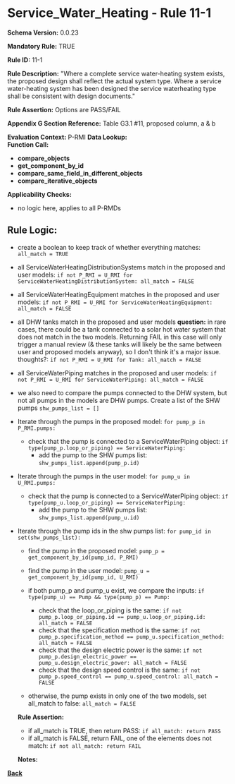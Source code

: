 # Service_Water_Heating - Rule 11-1
**Schema Version:** 0.0.23  

**Mandatory Rule:** TRUE

**Rule ID:** 11-1

**Rule Description:** "Where a complete service water-heating system exists, the proposed design shall reflect the actual system type. Where a service water-heating system has been designed the service waterheating type shall be consistent with design documents."

**Rule Assertion:** Options are PASS/FAIL

**Appendix G Section Reference:** Table G3.1 #11, proposed column, a & b

**Evaluation Context:** P-RMI
**Data Lookup:**   
**Function Call:** 
- **compare_objects**
- **get_component_by_id**
- **compare_same_field_in_different_objects**
- **compare_iterative_objects**

**Applicability Checks:**
- no logic here, applies to all P-RMDs



## Rule Logic: 
- create a boolean to keep track of whether everything matches: `all_match = TRUE`
- all ServiceWaterHeatingDistributionSystems match in the proposed and user models: `if not P_RMI = U_RMI for ServiceWaterHeatingDistributionSystem: all_match = FALSE`
- all ServiceWaterHeatingEquipment matches in the proposed and user models: `if not P_RMI = U_RMI for ServiceWaterHeatingEquipment: all_match = FALSE`
- all DHW tanks match in the proposed and user models **question:** in rare cases, there could be a tank connected to a solar hot water system that does not match in the two models.  Returning FAIL in this case will only trigger a manual review (& these tanks will likely be the same between user and proposed models anyway), so I don't think it's a major issue.  thoughts?: `if not P_RMI = U_RMI for Tank: all_match = FALSE`
- all ServiceWaterPiping matches in the proposed and user models: `if not P_RMI = U_RMI for ServiceWaterPiping: all_match = FALSE`

- we also need to compare the pumps connected to the DHW system, but not all pumps in the models are DHW pumps.  Create a list of the SHW pumps `shw_pumps_list = []`
- Iterate through the pumps in the proposed model: `for pump_p in P_RMI.pumps:`
    - check that the pump is connected to a ServiceWaterPiping object: `if type(pump_p.loop_or_piping) == ServiceWaterPiping:`
        - add the pump to the SHW pumps list: `shw_pumps_list.append(pump_p.id)`
- Iterate through the pumps in the user model: `for pump_u in U_RMI.pumps:`
    - check that the pump is connected to a ServiceWaterPiping object: `if type(pump_u.loop_or_piping) == ServiceWaterPiping:`
        - add the pump to the SHW pumps list: `shw_pumps_list.append(pump_u.id)`
- Iterate through the pump ids in the shw pumps list: `for pump_id in set(shw_pumps_list):`
    - find the pump in the proposed model: `pump_p = get_component_by_id(pump_id, P_RMI)`
    - find the pump in the user model: `pump_u = get_component_by_id(pump_id, U_RMI)`
    - if both pump_p and pump_u exist, we compare the inputs: `if type(pump_u) == Pump && type(pump_p) == Pump:`
        - check that the loop_or_piping is the same: `if not pump_p.loop_or_piping.id == pump_u.loop_or_piping.id: all_match = FALSE`
        - check that the specification method is the same: `if not pump_p.specification_method == pump_u.specification_method: all_match = FALSE`
        - check that the design electric power is the same: `if not pump_p.design_electric_power == pump_u.design_electric_power: all_match = FALSE`
        - check that the design speed control is the same: `if not pump_p.speed_control == pump_u.speed_control: all_match = FALSE`

    - otherwise, the pump exists in only one of the two models, set all_match to false: `all_match = FALSE`






  **Rule Assertion:**
  - if all_match is TRUE, then return PASS: `if all_match: return PASS`
  - if all_match is FALSE, return FAIL, one of the elements does not match: `if not all_match: return FAIL`
  
  
  **Notes:**

**[Back](../_toc.md)**
